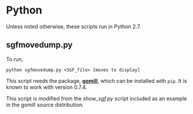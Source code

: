 # Python

Unless noted otherwise, these scripts run in Python 2.7.

## sgfmovedump.py

To run,
```
python sgfmovedump.py <SGF_file> [moves to display]
```

This script needs the package, **[gomill](http://mjw.woodcraft.me.uk/gomill/)**, which can be installed with `pip`.
It is known to work with version 0.7.4.

This script is modified from the *show_sgf.py* script included as an example in the gomill source distribution.
